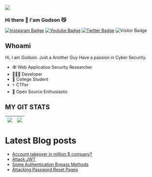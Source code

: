 <br>
<br>
<a href="https://twitter.com/0xGodson_"><img align="center" src="https://hellofuture.orange.com/app/uploads/2021/04/home-HF_GA-1920x1080-CYBERSECU.gif"/></a>

### Hi there 👋 I'am Godson 😼


[![Instagram Badge](https://img.shields.io/badge/-0xGodson-purple?style=plastic-square&logo=instagram&logoColor=white&link=https://instagram.com/0xgodson/)](https://instagram.com/0xgodson)
[![Youtube Badge](https://img.shields.io/badge/-0xGodson-red?style=plastic-square&logo=youtube&logoColor=white&link=https://www.youtube.com/codingpotter)](https://www.youtube.com/)
[![Twitter Badge](https://img.shields.io/badge/-0xGodson-blue?style=plastic-square&logo=twitter&logoColor=white&link=https://www.twitter.com/codingpotter)](https://www.twitter.com/0xGodson_)
![Visitor Badge](https://visitor-badge.laobi.icu/badge?page_id=0xGodson)


## Whoami

Hi, I am Godson. Just a Another Guy Have a passion in Cyber Security. 

- 🕸️ Web Application Security Researcher 
- 👨🏻‍💻 Developer
- 🌟 College Student
- ⚡️ CTFer
- 🔭 Open Source Enthusiastic



## MY GIT STATS
<img src="https://github-readme-stats.vercel.app/api?username=0xgodson&&show_icons=true&count_private=true"/>|<img src="https://github-readme-streak-stats.herokuapp.com/?user=0xgodson"/>|
|---|---|


# Latest Blog posts
<!-- BLOG-POST-LIST:START -->
- [Account takeover in million $ company?](https://0xgodson.medium.com/account-takeover-in-million-company-report-rejected-whats-wrong-60041f1815fb)
- [Attack JWT](https://hacklido.com/blog/322-hack-jwt)
- [Some Authentication Bypass Methods](https://hacklido.com/blog/331-bypass-authentication/)
- [Attacking Password Reset Pages](https://hacklido.com/blog/336-attacking-password-reset-pages/)
<!-- BLOG-POST-LIST:END -->

	
